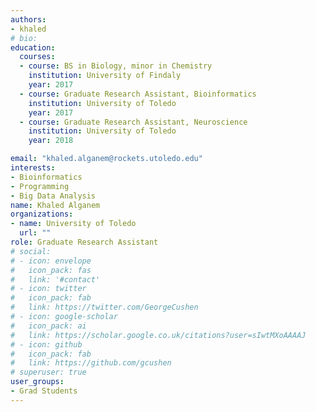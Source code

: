```yaml
---
authors:
- khaled
# bio: 
education:
  courses:
  - course: BS in Biology, minor in Chemistry
    institution: University of Findaly
    year: 2017
  - course: Graduate Research Assistant, Bioinformatics
    institution: University of Toledo
    year: 2017
  - course: Graduate Research Assistant, Neuroscience
    institution: University of Toledo
    year: 2018

email: "khaled.alganem@rockets.utoledo.edu"
interests:
- Bioinformatics
- Programming
- Big Data Analysis
name: Khaled Alganem
organizations:
- name: University of Toledo
  url: ""
role: Graduate Research Assistant
# social:
# - icon: envelope
#   icon_pack: fas
#   link: '#contact'
# - icon: twitter
#   icon_pack: fab
#   link: https://twitter.com/GeorgeCushen
# - icon: google-scholar
#   icon_pack: ai
#   link: https://scholar.google.co.uk/citations?user=sIwtMXoAAAAJ
# - icon: github
#   icon_pack: fab
#   link: https://github.com/gcushen
# superuser: true
user_groups:
- Grad Students
---
```


